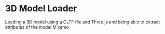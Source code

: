 # 3D Model Loader
Loading a 3D model using a GLTF file and Three.js and being able to extract attributes of the model
Mixamo

